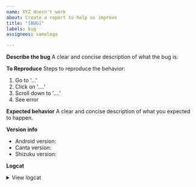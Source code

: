 ```yaml
---
name: XYZ doesn't work
about: Create a report to help us improve
title: "[BUG]"
labels: bug
assignees: samolego

---
```


**Describe the bug**
A clear and concise description of what the bug is.

**To Reproduce**
Steps to reproduce the behavior:
1. Go to '...'
2. Click on '....'
3. Scroll down to '....'
4. See error

**Expected behavior**
A clear and concise description of what you expected to happen.

**Version info**
 - Android version:
 - Canta version:
 - Shizuku version:

**Logcat**
<!--Please capture the logcat of the issue. Filter it for Canta, reproduce the bug and paste logcat here or use a pasting site (e.g. github gist, pastebin, etc.)-->
<!--If app doesn't crash you can get all logs by clicking on the 3 dots in the top right corner and select "Logs", then you can copy individual log-->
<!--by long clicking it or copy all the logs with the button in the bottom right corner-->

<details>
  <summary>View logcat</summary>
  ```logcat
  paste logcat here
  ```
</details>
